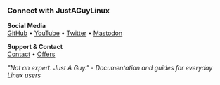 ### Connect with JustAGuyLinux

**Social Media**  
[GitHub](https://github.com/drewgrif) • [YouTube](https://youtube.com/justaguylinux) • [Twitter](https://twitter.com/justaguylinux) • [Mastodon](https://fosstodon.org/@justaguylinux)

**Support & Contact**  
[Contact](/contact) • [Offers](/offers)

*"Not an expert. Just A Guy." - Documentation and guides for everyday Linux users*